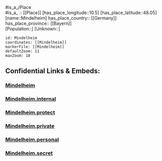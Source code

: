 ﻿---
location: [48.05,10.5] 
mapzoom: [7,12] 
mapmarker: city 
type: City
tags:
- geo/City


SpocWebEntityId: 32491
isDeleted: false
confidential: public

---
#is_a_/Place  
#is_a_ :: [[Place]] 
[has_place_longitude::10.5] 
[has_place_latitude::48.05] 
[name::Mindelheim] 
has_place_country:: [[Germany]]  
has_place_province:: [[Bayern]]  
[Population::] 
[Unknown::] 


```leaflet
id: Mindelheim
coordinates: [[Mindelheim]] 
markerFile: [[Mindelheim]] 
defaultZoom: 11 
maxZoom: 18
```


## Confidential Links & Embeds: 

### [Mindelheim](/_public/Earth/Continent/Europe/Europe~Central/Germany/Germany~West/Bayern/counties~Bayern/Unterallgäu/cities~Unterallgäu/Mindelheim.md) 

### [Mindelheim.internal](/_internal/Earth/Continent/Europe/Europe~Central/Germany/Germany~West/Bayern/counties~Bayern/Unterallgäu/cities~Unterallgäu/Mindelheim.internal.md) 

### [Mindelheim.protect](/_protect/Earth/Continent/Europe/Europe~Central/Germany/Germany~West/Bayern/counties~Bayern/Unterallgäu/cities~Unterallgäu/Mindelheim.protect.md) 

### [Mindelheim.private](/_private/Earth/Continent/Europe/Europe~Central/Germany/Germany~West/Bayern/counties~Bayern/Unterallgäu/cities~Unterallgäu/Mindelheim.private.md) 

### [Mindelheim.personal](/_personal/Earth/Continent/Europe/Europe~Central/Germany/Germany~West/Bayern/counties~Bayern/Unterallgäu/cities~Unterallgäu/Mindelheim.personal.md) 

### [Mindelheim.secret](/_secret/Earth/Continent/Europe/Europe~Central/Germany/Germany~West/Bayern/counties~Bayern/Unterallgäu/cities~Unterallgäu/Mindelheim.secret.md) 
